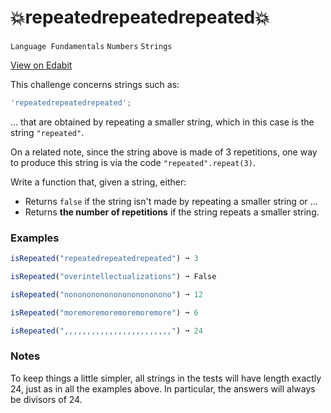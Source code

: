# 💥repeatedrepeatedrepeated💥

`Language Fundamentals` `Numbers` `Strings`

[View on Edabit](https://edabit.com/challenge/RTGusMtBRRdE5ivEP)

This challenge concerns strings such as:

```js
'repeatedrepeatedrepeated';
```

... that are obtained by repeating a smaller string, which in this case is the string `"repeated"`.

On a related note, since the string above is made of 3 repetitions, one way to produce this string is via the code `"repeated".repeat(3)`.

Write a function that, given a string, either:

- Returns `false` if the string isn't made by repeating a smaller string or ...
- Returns **the number of repetitions** if the string repeats a smaller string.

### Examples

```js
isRepeated("repeatedrepeatedrepeated") ➞ 3

isRepeated("overintellectualizations") ➞ False

isRepeated("nononononononononononono") ➞ 12

isRepeated("moremoremoremoremoremore") ➞ 6

isRepeated(",,,,,,,,,,,,,,,,,,,,,,,,") ➞ 24
```

### Notes

To keep things a little simpler, all strings in the tests will have length exactly 24, just as in all the examples above. In particular, the answers will always be divisors of 24.
